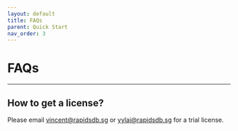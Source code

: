 ```yaml
---
layout: default
title: FAQs
parent: Quick Start
nav_order: 3
---
```


# FAQs

---

## How to get a license?

Please email vincent@rapidsdb.sg or yylai@rapidsdb.sg for a trial license.
